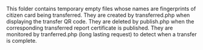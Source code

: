This folder contains temporary empty files whose names are fingerprints of citizen card being transferred.
They are created by transferred.php when displaying the transfer QR code.
They are deleted by publish.php when the corresponding transferred report certificate is published.
They are monitored by tranferred.php (long lasting request) to detect when a transfer is complete.
